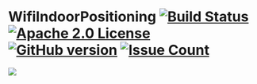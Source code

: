 # WifiIndoorPositioning [![Build Status](https://travis-ci.org/Talentica/WifiIndoorPositioning.svg?branch=master)](https://travis-ci.org/Talentica/WifiIndoorPositioning) [![Apache 2.0 License](https://img.shields.io/badge/license-Apache%202.0-blue.svg?style=flat)](http://www.apache.org/licenses/LICENSE-2.0.html) [![GitHub version](https://badge.fury.io/gh/Talentica%2FWifiIndoorPositioning.svg)](https://badge.fury.io/gh/Talentica%2FWifiIndoorPositioning) [![Issue Count](https://codeclimate.com/github/Talentica/WifiIndoorPositioning/badges/issue_count.svg)](https://codeclimate.com/github/Talentica/WifiIndoorPositioning)


<img src="https://www.dropbox.com/s/z1yv8ahc86oxzd1/image-WiFi.jpg" />&nbsp;
